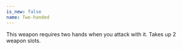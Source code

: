 ```yaml
---
is_new: false
name: Two-handed
---
```

This weapon requires two hands when you attack with it. Takes up 2 weapon slots.
